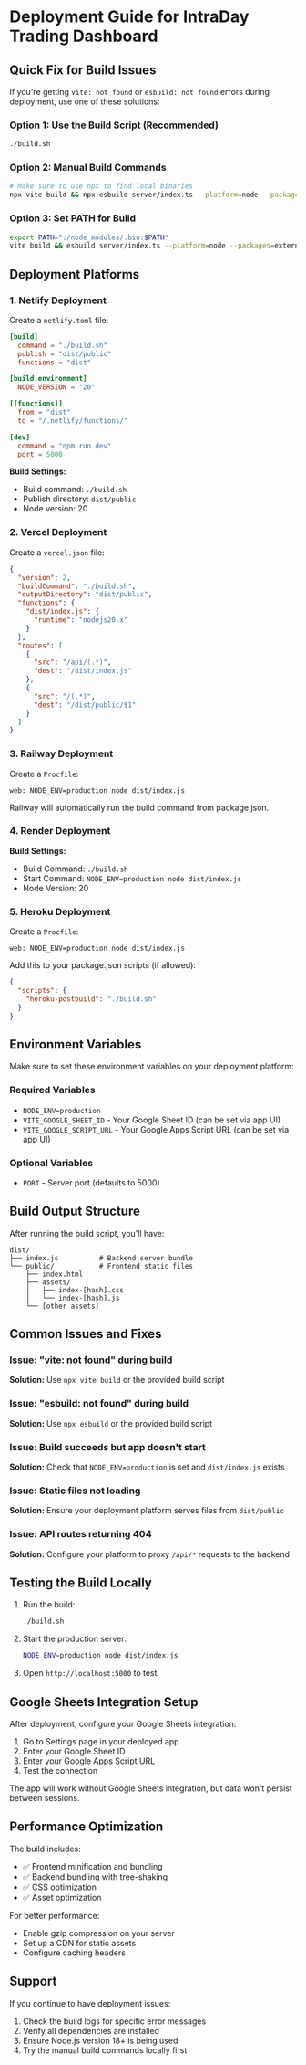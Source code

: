 # Deployment Guide for IntraDay Trading Dashboard

## Quick Fix for Build Issues

If you're getting `vite: not found` or `esbuild: not found` errors during deployment, use one of these solutions:

### Option 1: Use the Build Script (Recommended)
```bash
./build.sh
```

### Option 2: Manual Build Commands
```bash
# Make sure to use npx to find local binaries
npx vite build && npx esbuild server/index.ts --platform=node --packages=external --bundle --format=esm --outdir=dist
```

### Option 3: Set PATH for Build
```bash
export PATH="./node_modules/.bin:$PATH"
vite build && esbuild server/index.ts --platform=node --packages=external --bundle --format=esm --outdir=dist
```

## Deployment Platforms

### 1. Netlify Deployment

Create a `netlify.toml` file:
```toml
[build]
  command = "./build.sh"
  publish = "dist/public"
  functions = "dist"

[build.environment]
  NODE_VERSION = "20"

[[functions]]
  from = "dist"
  to = "/.netlify/functions/"

[dev]
  command = "npm run dev"
  port = 5000
```

**Build Settings:**
- Build command: `./build.sh`
- Publish directory: `dist/public`
- Node version: 20

### 2. Vercel Deployment

Create a `vercel.json` file:
```json
{
  "version": 2,
  "buildCommand": "./build.sh",
  "outputDirectory": "dist/public",
  "functions": {
    "dist/index.js": {
      "runtime": "nodejs20.x"
    }
  },
  "routes": [
    {
      "src": "/api/(.*)",
      "dest": "/dist/index.js"
    },
    {
      "src": "/(.*)",
      "dest": "/dist/public/$1"
    }
  ]
}
```

### 3. Railway Deployment

Create a `Procfile`:
```
web: NODE_ENV=production node dist/index.js
```

Railway will automatically run the build command from package.json.

### 4. Render Deployment

**Build Settings:**
- Build Command: `./build.sh`
- Start Command: `NODE_ENV=production node dist/index.js`
- Node Version: 20

### 5. Heroku Deployment

Create a `Procfile`:
```
web: NODE_ENV=production node dist/index.js
```

Add this to your package.json scripts (if allowed):
```json
{
  "scripts": {
    "heroku-postbuild": "./build.sh"
  }
}
```

## Environment Variables

Make sure to set these environment variables on your deployment platform:

### Required Variables
- `NODE_ENV=production`
- `VITE_GOOGLE_SHEET_ID` - Your Google Sheet ID (can be set via app UI)
- `VITE_GOOGLE_SCRIPT_URL` - Your Google Apps Script URL (can be set via app UI)

### Optional Variables
- `PORT` - Server port (defaults to 5000)

## Build Output Structure

After running the build script, you'll have:
```
dist/
├── index.js          # Backend server bundle
└── public/           # Frontend static files
    ├── index.html
    ├── assets/
    │   ├── index-[hash].css
    │   └── index-[hash].js
    └── [other assets]
```

## Common Issues and Fixes

### Issue: "vite: not found" during build
**Solution:** Use `npx vite build` or the provided build script

### Issue: "esbuild: not found" during build  
**Solution:** Use `npx esbuild` or the provided build script

### Issue: Build succeeds but app doesn't start
**Solution:** Check that `NODE_ENV=production` is set and `dist/index.js` exists

### Issue: Static files not loading
**Solution:** Ensure your deployment platform serves files from `dist/public`

### Issue: API routes returning 404
**Solution:** Configure your platform to proxy `/api/*` requests to the backend

## Testing the Build Locally

1. Run the build:
   ```bash
   ./build.sh
   ```

2. Start the production server:
   ```bash
   NODE_ENV=production node dist/index.js
   ```

3. Open `http://localhost:5000` to test

## Google Sheets Integration Setup

After deployment, configure your Google Sheets integration:

1. Go to Settings page in your deployed app
2. Enter your Google Sheet ID
3. Enter your Google Apps Script URL
4. Test the connection

The app will work without Google Sheets integration, but data won't persist between sessions.

## Performance Optimization

The build includes:
- ✅ Frontend minification and bundling
- ✅ Backend bundling with tree-shaking
- ✅ CSS optimization
- ✅ Asset optimization

For better performance:
- Enable gzip compression on your server
- Set up a CDN for static assets
- Configure caching headers

## Support

If you continue to have deployment issues:
1. Check the build logs for specific error messages
2. Verify all dependencies are installed
3. Ensure Node.js version 18+ is being used
4. Try the manual build commands locally first